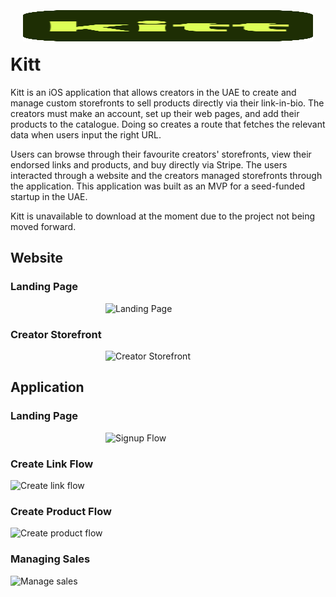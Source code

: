 <h1 style="display: flex; flex-direction: column;">
    <img align="center" height="50" src="Kitt/Assets.xcassets/AppIcon.appiconset/appstore.png" style="margin:20px;">
     Kitt
</h1>


Kitt is an iOS application that allows creators in the UAE to create and manage custom storefronts to sell products directly via their link-in-bio. The creators must make an account, set up their web pages, and add their products to the catalogue. Doing so creates a route that fetches the relevant data when users input the right URL.

Users can browse through their favourite creators' storefronts, view their endorsed links and products, and buy directly via Stripe. The users interacted through a website and the creators managed storefronts through the application. This application was built as an MVP for a seed-funded startup in the UAE.

Kitt is unavailable to download at the moment due to the project not being moved forward.

## Website
### Landing Page
<div style="display: flex; flex-direction: column; align-items: center;">
  <img src="https://github.com/aym183/Kitt/assets/63648492/79e82f89-1a11-4133-81c7-a3fc0c631a50" width="200" alt="Landing Page">
</div>

### Creator Storefront
<div style="display: flex; flex-direction: column; align-items: center;">
  <img src="https://github.com/aym183/Kitt/assets/63648492/1dcdee8a-9565-448a-a22e-4fb5432a2b90" width="200" alt="Creator Storefront">
</div>

## Application
### Landing Page
<div style="display: flex; flex-direction: column; align-items: center;">
  <img src="https://github.com/aym183/Kitt/assets/63648492/00156bc9-f9b0-4c71-bc1b-bc50c02fc0f0" width="200" alt="Signup Flow">
</div>

### Create Link Flow
<div style="display: flex; flex-direction: clumn; align-items: center;">
  <img src="https://github.com/aym183/Kitt/assets/63648492/864aa119-f2af-42e8-9ce6-965c3d5cae0a" width="200" alt="Create link flow">
</div>

### Create Product Flow
<div style="display: flex; flex-direction: clumn; align-items: center;">
  <img src="https://github.com/aym183/Kitt/assets/63648492/a36aadd9-ca59-4c0b-bc35-3e53258365dc" width="200" alt="Create product flow">
</div>

### Managing Sales
<div style="display: flex; flex-direction: clumn; align-items: center;">
  <img src="https://github.com/aym183/Kitt/assets/63648492/ec24f3d9-04cb-4206-9ee7-0db3a275bbbf" width="200" alt="Manage sales">
</div>

